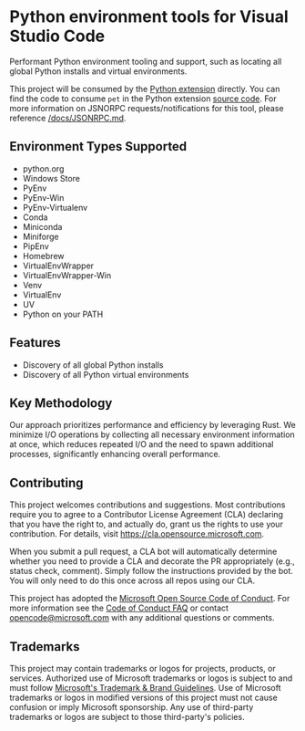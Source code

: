 # Python environment tools for Visual Studio Code

Performant Python environment tooling and support, such as locating all global Python installs and virtual environments. 

This project will be consumed by the [Python extension](https://marketplace.visualstudio.com/items?itemName=ms-python.python) directly. You can find the code to consume `pet` in the Python extension [source code](https://github.com/microsoft/vscode-python/blob/main/src/client/pythonEnvironments/base/locators/common/nativePythonFinder.ts). For more information on JSNORPC requests/notifications for this tool, please reference [/docs/JSONRPC.md](https://github.com/microsoft/python-environment-tools/blob/main/docs/JSONRPC.md).

## Environment Types Supported 

- python.org
- Windows Store
- PyEnv
- PyEnv-Win
- PyEnv-Virtualenv
- Conda
- Miniconda
- Miniforge
- PipEnv
- Homebrew
- VirtualEnvWrapper
- VirtualEnvWrapper-Win
- Venv
- VirtualEnv
- UV
- Python on your PATH

## Features 

- Discovery of all global Python installs
- Discovery of all Python virtual environments

## Key Methodology

Our approach prioritizes performance and efficiency by leveraging Rust. We minimize I/O operations by collecting all necessary environment information at once, which reduces repeated I/O and the need to spawn additional processes, significantly enhancing overall performance.

## Contributing

This project welcomes contributions and suggestions.  Most contributions require you to agree to a
Contributor License Agreement (CLA) declaring that you have the right to, and actually do, grant us
the rights to use your contribution. For details, visit https://cla.opensource.microsoft.com.

When you submit a pull request, a CLA bot will automatically determine whether you need to provide
a CLA and decorate the PR appropriately (e.g., status check, comment). Simply follow the instructions
provided by the bot. You will only need to do this once across all repos using our CLA.

This project has adopted the [Microsoft Open Source Code of Conduct](https://opensource.microsoft.com/codeofconduct/).
For more information see the [Code of Conduct FAQ](https://opensource.microsoft.com/codeofconduct/faq/) or
contact [opencode@microsoft.com](mailto:opencode@microsoft.com) with any additional questions or comments.

## Trademarks

This project may contain trademarks or logos for projects, products, or services. Authorized use of Microsoft 
trademarks or logos is subject to and must follow 
[Microsoft's Trademark & Brand Guidelines](https://www.microsoft.com/en-us/legal/intellectualproperty/trademarks/usage/general).
Use of Microsoft trademarks or logos in modified versions of this project must not cause confusion or imply Microsoft sponsorship.
Any use of third-party trademarks or logos are subject to those third-party's policies.
